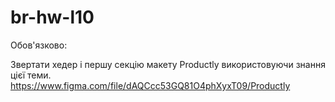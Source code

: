 # br-hw-l10
Обов'язково:

Звертати хедер і першу секцію макету Productly використовуючи знання цієї теми. 
https://www.figma.com/file/dAQCcc53GQ81O4phXyxT09/Productly
